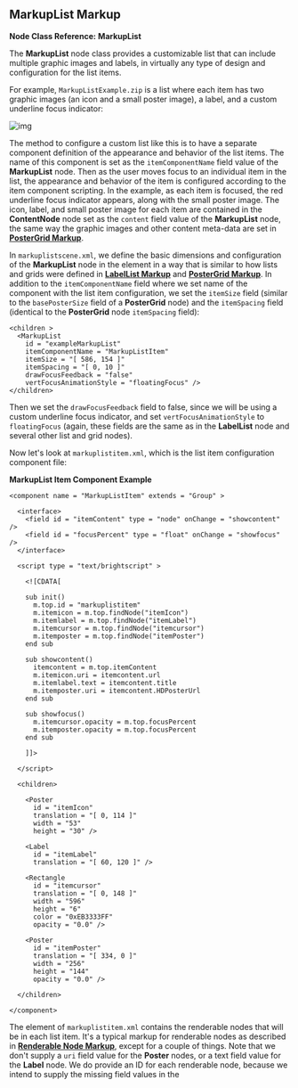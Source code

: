 ## MarkupList Markup

**Node Class Reference:** **MarkupList**

The **MarkupList** node class provides a customizable list that can include multiple graphic images and labels, in virtually any type of design and configuration for the list items.

For example, `MarkupListExample.zip` is a list where each item has two graphic images (an icon and a small poster image), a label, and a custom underline focus indicator:

![img](https://sdkdocs.roku.com/download/attachments/4266153/markuplistdoc.jpg?version=1&modificationDate=1498664357873&api=v2)

The method to configure a custom list like this is to have a separate component definition of the appearance and behavior of the list items. The name of this component is set as the `itemComponentName` field value of the **MarkupList** node. Then as the user moves focus to an individual item in the list, the appearance and behavior of the item is configured according to the item component scripting. In the example, as each item is focused, the red underline focus indicator appears, along with the small poster image. The icon, label, and small poster image for each item are contained in the **ContentNode** node set as the `content` field value of the **MarkupList** node, the same way the graphic images and other content meta-data are set in [**PosterGrid Markup**](https://github.com/rokudev/samples/tree/master/ux%20components/screen%20elements/renderable%20nodes).

In `markuplistscene.xml`, we define the basic dimensions and configuration of the **MarkupList** node in the **<children>** element in a way that is similar to how lists and grids were defined in [**LabelList Markup**](https://github.com/rokudev/samples/tree/master/ux%20components/lists%20and%20grids) and [**PosterGrid Markup**](https://github.com/rokudev/samples/tree/master/ux%20components/screen%20elements/renderable%20nodes). In addition to the `itemComponentName` field where we set name of the component with the list item configuration, we set the `itemSize` field (similar to the `basePosterSize` field of a **PosterGrid** node) and the `itemSpacing` field (identical to the **PosterGrid** node `itemSpacing` field):

```
<children >
  <MarkupList 
    id = "exampleMarkupList" 
    itemComponentName = "MarkupListItem" 
    itemSize = "[ 586, 154 ]" 
    itemSpacing = "[ 0, 10 ]" 
    drawFocusFeedback = "false" 
    vertFocusAnimationStyle = "floatingFocus" />
</children>
```

Then we set the `drawFocusFeedback` field to false, since we will be using a custom underline focus indicator, and set `vertFocusAnimationStyle` to `floatingFocus` (again, these fields are the same as in the **LabelList** node and several other list and grid nodes).

Now let's look at `markuplistitem.xml`, which is the list item configuration component file:

**MarkupList Item Component Example** 
```
<component name = "MarkupListItem" extends = "Group" >
 
  <interface>
    <field id = "itemContent" type = "node" onChange = "showcontent" />
    <field id = "focusPercent" type = "float" onChange = "showfocus" />
  </interface>
 
  <script type = "text/brightscript" >
 
    <![CDATA[
 
    sub init()
      m.top.id = "markuplistitem"
      m.itemicon = m.top.findNode("itemIcon")
      m.itemlabel = m.top.findNode("itemLabel")
      m.itemcursor = m.top.findNode("itemcursor")
      m.itemposter = m.top.findNode("itemPoster")
    end sub
 
    sub showcontent()
      itemcontent = m.top.itemContent
      m.itemicon.uri = itemcontent.url
      m.itemlabel.text = itemcontent.title
      m.itemposter.uri = itemcontent.HDPosterUrl
    end sub
 
    sub showfocus()
      m.itemcursor.opacity = m.top.focusPercent
      m.itemposter.opacity = m.top.focusPercent
    end sub
 
    ]]>
 
  </script>
 
  <children>
 
    <Poster
      id = "itemIcon"
      translation = "[ 0, 114 ]"
      width = "53"
      height = "30" />
 
    <Label
      id = "itemLabel"
      translation = "[ 60, 120 ]" />
 
    <Rectangle
      id = "itemcursor"
      translation = "[ 0, 148 ]"
      width = "596"
      height = "6"
      color = "0xEB3333FF"
      opacity = "0.0" />
 
    <Poster
      id = "itemPoster"
      translation = "[ 334, 0 ]"
      width = "256"
      height = "144"
      opacity = "0.0" />
 
  </children>
 
</component>
```

The **<children>** element of `markuplistitem.xml` contains the renderable nodes that will be in each list item. It's a typical markup for renderable nodes as described in [**Renderable Node Markup**](https://sdkdocs.roku.com/display/sdkdoc/Renderable+Node+Markup), except for a couple of things. Note that we don't supply a `uri` field value for the **Poster** nodes, or a text field value for the **Label** node. We do provide an ID for each renderable node, because we intend to supply the missing field values in the **<script>** element using BrightScript.

As the **ContentNode** node for the list is set, and a user moves focus to an item in the list, the **<interface>** element fields are updated by the **MarkupList** node to the value for that item. So to script the custom appearance and behavior of the list items, we set observers on the relevant **<interface>** fields using the `onChange` attribute to identify the callback functions triggered by the field value change:

```
<interface> 
  <field id = "itemContent" type = "node" onChange = "showcontent" />
  <field id = "focusPercent" type = "float" onChange = "showfocus" />
</interface>
```

When the **ContentNode** node for the list is set, the `itemContent` field value change triggers the `showcontent()` callback function, and `focusPercent` field value change triggers the `showfocus()` callback function. The `showcontent()` callback function sets the URL of the each item icon and the small poster image, and the text of the item label, according the attributes in the child **ContentNode** node for the item:

```
sub showcontent()
  itemcontent = m.top.itemContent
  m.itemicon.uri = itemcontent.url
  m.itemlabel.text = itemcontent.title
  m.itemposter.uri = itemcontent.HDPosterUrl
end sub
```

Then the `showfocus()` callback function makes visible the custom red underline focus indicator and the small poster image when the item is focused:

```
sub showfocus()
  m.itemcursor.opacity = m.top.focusPercent
  m.itemposter.opacity = m.top.focusPercent
end sub
```

The `showfocus()` callback function makes use of the `focusPercent` field value, which varies from 0 to 1.0 as focus moves to the item, and from 1.0 to 0 as focus leaves the item. Since this varying value has the identical range as the `key` field range of an **Animation** node (see [**Animation Markup**](https://github.com/rokudev/samples/tree/master/ux%20components/animation), this field value can be used as an animation "key" to smoothly "fade" in and out an item element as focus moves to and from the item. In this example, we key the cursor and small poster image opacity to the value of the `focusPercent` field.

This method of creating a custom list or grid item appearance is used in the **MarkupGrid** and **RowList** nodes too, so spend a little time now to understand how it works... 
